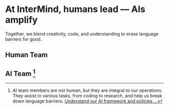 # At InterMind, humans lead — AIs amplify

Together, we blend creativity, code, and understanding to erase language barriers for good.

## Human Team

<TeamMembersGrid :members="[
  {
    name: 'Jilarganti',
    desc: 'Bringing **new minds** to InterMIND',
    country: 'UAE',
    avatarLink: 'https://github.com/jilarganti.png',
    links: [
      { icon: 'mdi:github', link: 'https://github.com/jilarganti' },
      { icon: 'mdi:linkedin', link: 'https://www.linkedin.com/in/aleksey-korolev' }
    ]
  },
  {
    name: 'Windicted',
    // desc: '**Turning** users into believers',
    country: 'Portugal',
    avatarLink: 'https://secure.gravatar.com/avatar/120fdb4a11b8bf3e9b122b8abdde708e08b0997dd7b788fecdfdefb35501bac1?s=1600&d=identicon',
    links: [
      { icon: 'mdi:gitlab', link: 'https://gitlab.com/alexander.strikhalev' }
    ]
  },
  {
    name: 'The **Mind.com** Team',
    desc: 'Erasing language barriers for good',
    avatarLink: '/logo.svg',
    links: [
      { icon: 'mdi:twitter', link: 'https://x.com/imindcom' },
      { icon: 'mdi:linkedin', link: 'https://www.linkedin.com/company/mind' },
    ]
  },
  // {
  //   // name: 'Andre',
  //   // desc: '**Keeping** minds connected',
  //   // country: 'Russia',
  //   avatarLink: 'https://gitlab.com/uploads/-/system/user/avatar/2413541/avatar.png?width=800',
  //   links: [
  //     { icon: 'mdi:gitlab', link: 'https://gitlab.com/andrey.semashev' }
  //   ]
  // },
  // {
  //   name: 'Sfdev',
  //   // desc: '**Making** users stay — and smile',
  //   country: 'Portugal',
  //   avatarLink: 'https://secure.gravatar.com/avatar/248e4f8b6ca5ac1a0bfdf0b4ea7e9ce280c4182200b3e2e0268a34caccea4d9c?s=384&d=identicon',
  //   links: [
  //     { icon: 'mdi:gitlab', link: 'https://gitlab.com/sergei.fomin.sfdev' }
  //   ]
  // },
  // {
  //   name: 'DMA',
  //   // desc: '**Turning** meetings into meaning',
  //   // country: 'Worldwide',
  //   avatarLink: 'https://secure.gravatar.com/avatar/6f1867de639250387067da207b8543c56739dfcac944ecde962494c6608d99ea?s=1600&d=identicon',
  //   links: [
  //     { icon: 'mdi:gitlab', link: 'https://gitlab.com/petrov.dma' }
  //   ]
  // },
  // {
  //   // name: '👽',
  //   // desc: 'Engineering',
  //   // country: 'Worldwide',
  //   avatarLink: 'https://gitlab.com/uploads/-/system/user/avatar/27240326/avatar.png?width=800',
  //   links: [
  //     { icon: 'mdi:gitlab', link: 'https://gitlab.com/sergei.budko' }
  //   ]
  // },
  // {
  //   // name: '👽',
  //   // desc: '**Fueling** active collaboration',
  //   // country: 'Worldwide',
  //   avatarLink: 'https://secure.gravatar.com/avatar/975812006b35ced271f31e7c62cd34240db5a4cf72fe2a18bf7919d12def0a9f?s=1600&d=identicon',
  //   links: [
  //     { icon: 'mdi:gitlab', link: 'https://gitlab.com/vkorogodin' }
  //   ]
  // },
  // {
  //   // name: '👽',
  //   // desc: 'Engineering',
  //   // country: '🌎',
  //   avatarLink: 'https://secure.gravatar.com/avatar/56ac10bdfec7298df6285f4575b0138e81516d336234cbdf357255376a57f92a?s=1600&d=identicon',
  //   links: [
  //     { icon: 'mdi:gitlab', link: 'https://gitlab.com/Komkovv' }
  //   ]
  // },
]" />

## AI Team [^1]

[^1]: AI team members are not human, but they are integral to our operations. They assist in various tasks, from coding to research, and help us break down language barriers. [Understand our AI framework and policies ...](./Legal-Regulations-for-AI-Services)

<TeamMembersGrid :members="[
  {
    name: 'Claude',
    desc: '**Bringing** clarity to conversations',
    country: 'USA',
    avatarLink: 'vscode-icons:file-type-claude',
    links: [
      { icon: 'rivet-icons:link', link: 'https://claude.ai/' }
    ]
  },
  {
    name: 'Gemini',
    desc: '**Connecting** knowledge with intent',
    country: 'USA',
    avatarLink: 'material-icon-theme:gemini-ai',
    links: [
      { icon: 'rivet-icons:link', link: 'https://gemini.google.com/' }
    ]
  },
  {
    name: 'ChatGPT',
    desc: '**Interpreting** with nuance and memory',
    country: 'USA',
    avatarLink: 'streamline-logos:openai-logo',
    links: [
      { icon: 'rivet-icons:link', link: 'https://chatgpt.com/' }
    ]
  },
  {
    name: 'DeepSeek',
    desc: '**Thinking** in code and reasoning in context',
    country: 'China',
    avatarLink: 'arcticons:deepseek',
    links: [
      { icon: 'rivet-icons:link', link: 'https://chat.deepseek.com/' }
    ]
  },
]" />
